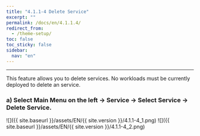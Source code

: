 ```yaml
---
title: "4.1.1-4 Delete Service"
excerpt: ""
permalink: /docs/en/4.1.1.4/
redirect_from:
  - /theme-setup/
toc: false
toc_sticky: false
sidebar:
  nav: "en"
---
```



---
This feature allows you to delete services. No workloads must be currently deployed to delete an service.

### a\) Select Main Menu on the left → Service → Select Service → Delete Service.

![]({{ site.baseurl }}/assets/EN/{{ site.version }}/4.1.1-4_1.png)
![]({{ site.baseurl }}/assets/EN/{{ site.version }}/4.1.1-4_2.png)
